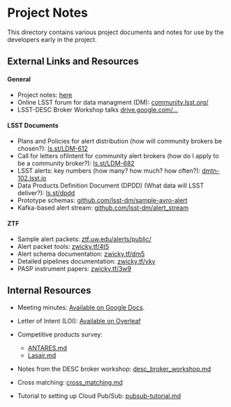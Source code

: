 # Project Notes

This directory contains various project documents and notes for use by the developers
early in the project.

## External Links and Resources

#### General

- Project notes: [here](./notes/)
- Online LSST forum for data managment (DM):
  [community.lsst.org/](https://community.lsst.org/)
- LSST-DESC Broker Workshop talks
  [drive.google.com/...](https://drive.google.com/drive/folders/1sjYXbdwTID3VnzZNAkcjLbjRfpwNaO_n?usp=sharing)

#### LSST Documents

- Plans and Policies for alert distribution (how will community brokers be chosen?):
  [ls.st/LDM-612](https://ls.st/LDM-612)
- Call for letters ofiIntent for community alert brokers (how do I apply to be a
  community broker?): [ls.st/LDM-682](https://ls.st/LDM-682)
- LSST alerts: key numbers (how many? how much? how often?):
  [dmtn-102.lsst.io](https://dmtn-102.lsst.io)
- Data Products Definition Document (DPDD) (What data will LSST deliver?):
  [ls.st/dpdd](https://ls.st/dpdd)
- Prototype schemas:
  [github.com/lsst-dm/sample-avro-alert](https://github.com/lsst-dm/sample-avro-alert)
- Kafka-based alert stream:
  [github.com/lsst-dm/alert_stream](https://github.com/lsst-dm/alert_stream)

#### ZTF

- Sample alert packets: [ztf.uw.edu/alerts/public/](https://ztf.uw.edu/alerts/public/)
- Alert packet tools: [zwicky.tf/4t5](https://zwicky.tf/4t5)
- Alert schema documentation: [zwicky.tf/dm5](https://zwicky.tf/dm5)
- Detailed pipelines documentation: [zwicky.tf/ykv](https://zwicky.tf/ykv)
- PASP instrument papers: [zwicky.tf/3w9](https://zwicky.tf/3w9)

## Internal Resources

- Meeting minutes:
  [Available on Google Docs](https://docs.google.com/document/d/1h6rNfFttoCKtpXUHnEfWOhzgjI6sxuSPmpTmzpz5qvw/edit#heading=h.44dh10bplhuh).

- Letter of Intent (LOI):
  [Available on Overleaf ](https://www.overleaf.com/project/5c86ae8f6183b337fc5c9ec9)

- Competitive products survey:

  - [ANTARES.md](./competitive_product_survey/ANTARES.md)
  - [Lasair.md](./competitive_product_survey/Lasair.md)

- Notes from the DESC broker workshop:
  [desc_broker_workshop.md](desc_broker_workshop.md)

- Cross matching: [cross_matching.md](./cross_matching.md)

- Tutorial to setting up Cloud Pub/Sub: [pubsub-tutorial.md](./pubsub-tutorial.md)

